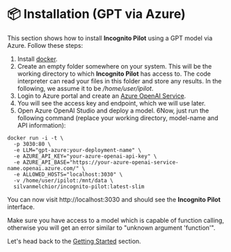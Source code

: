 # :package: Installation (GPT via Azure)

This section shows how to install **Incognito Pilot** using a GPT model via Azure.
Follow these steps:

1. Install [docker](https://www.docker.com/).
2. Create an empty folder somewhere on your system.
   This will be the working directory to which **Incognito Pilot** has access to.
   The code interpreter can read your files in this folder and store any results.
   In the following, we assume it to be */home/user/ipilot*.
3. Login to Azure portal and create an [Azure OpenAI Service](https://azure.microsoft.com/en-us/products/ai-services/openai-service-b).
4. You will see the access key and endpoint, which we will use later.
5. Open Azure OpenAI Studio and deploy a model.
6Now, just run the following command (replace your working directory, model-name and API information):

```shell
docker run -i -t \
  -p 3030:80 \
  -e LLM="gpt-azure:your-deployment-name" \
  -e AZURE_API_KEY="your-azure-openai-api-key" \
  -e AZURE_API_BASE="https://your-azure-openai-service-name.openai.azure.com/" \
  -e ALLOWED_HOSTS="localhost:3030" \
  -v /home/user/ipilot:/mnt/data \
  silvanmelchior/incognito-pilot:latest-slim
```

You can now visit http://localhost:3030 and should see the **Incognito Pilot** interface.

Make sure you have access to a model which is capable of function calling, otherwise you will get an error similar to "unknown argument 'function'".

Let's head back to the [Getting Started](/README.md#rocket-getting-started-gpt) section.
